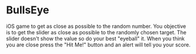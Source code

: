 # BullsEye
iOS game to get as close as possible to the random number. 
You objective is to get the slider as close as possible to the randomly chosen target.
The slider doesn't show the value so do your best "eyeball" it.
When you think you are close press the "Hit Me!" button and an alert will tell you your score.


